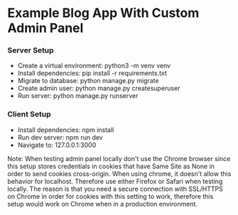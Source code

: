 # Example Blog App With Custom Admin Panel

### Server Setup

-   Create a virtual environment: python3 -m venv venv
-   Install dependencies: pip install -r requirements.txt
-   Migrate to database: python manage.py migrate
-   Create admin user: python manage.py createsuperuser
-   Run server: python manage.py runserver

### Client Setup

-   Install dependencies: npm install
-   Run dev server: npm run dev
-   Navigate to: 127.0.0.1:3000

Note: When testing admin panel locally don't use the Chrome browser since this setup stores credentials in cookies that have Same Site as None in order to send cookies cross-origin. When using chrome, it doesn't allow this behavior for localhost. Therefore use either Firefox or Safari when testing locally. The reason is that you need a secure connection with SSL/HTTPS on Chrome in order for cookies with this setting to work, therefore this setup would work on Chrome when in a production environment.
